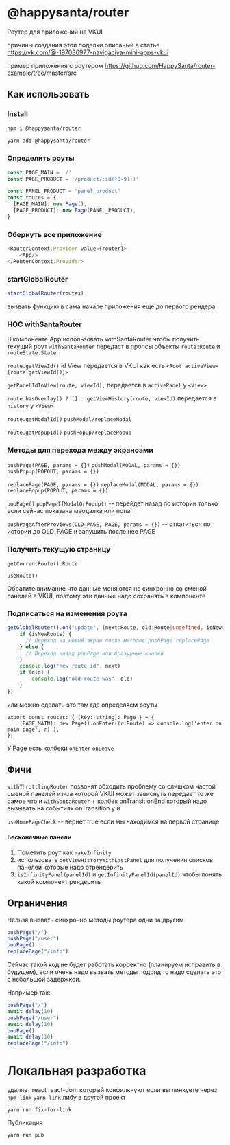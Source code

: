 # @happysanta/router

Роутер для приложений на VKUI

причины создания этой поделки описаный в статье
https://vk.com/@-197036977-navigaciya-mini-apps-vkui

пример приложения с роутером
https://github.com/HappySanta/router-example/tree/master/src

## Как использовать

### Install

```bash
npm i @happysanta/router
```

```bash
yarn add @happysanta/router
```

### Определить роуты 

```ts
const PAGE_MAIN = '/'
const PAGE_PRODUCT = '/product/:id([0-9]+)'

const PANEL_PRODUCT = "panel_product"
const routes = {
  [PAGE_MAIN]: new Page(),
  [PAGE_PRODUCT]: new Page(PANEL_PRODUCT),
}
```

### Обернуть все приложение

```ts
<RouterContext.Provider value={router}>
	<App/>
</RouterContext.Provider>
```

### startGlobalRouter

```ts
startGlobalRouter(routes)
```
вызвать функцию в сама начале приложения еще до первого рендера


### HOC withSantaRouter

В компоненте App использовать withSantaRouter чтобы получить текущий роут
```withSantaRouter``` передаст в пропсы объекты ```route:Route``` и ```routeState:State```

```route.getViewId()``` id View передается в VKUI как есть ```<Root activeView={route.getViewId()}>```

```getPanelIdInView(route, viewId),``` передается в ```activePanel``` у ```<View>```

```route.hasOverlay() ? [] : getViewHistory(route, viewId)``` передается в ```history``` у ```<View>```

```route.getModalId()``` ```pushModal/replaceModal```

```route.getPopupId()``` ```pushPopup/replacePopup```

### Методы для перехода между экраноами

```pushPage(PAGE, params = {})```
```pushModal(MODAL, params = {})```
```pushPopup(POPOUT, params = {})```

```replacePage(PAGE, params = {})```
```replaceModal(MODAL, params = {})```
```replacePopup(POPOUT, params = {})```

```popPage()```
```popPageIfModalOrPopup()``` -- перейдет назад по истории только если сейчас показана маодалка или попап


```pushPageAfterPreviews(OLD_PAGE, PAGE, params = {})``` -- откатиться по истории до OLD_PAGE и запушить после нее PAGE

### Получить текущую страницу

```getCurrentRoute():Route```

```useRoute()```

Обратите внимание что данные меняются не синхронно со сменой панелей в VKUI, поэтому эти данные надо сохранять в компоненте


### Подписаться на изменения роута

```ts
getGlobalRouter().on("update", (next:Route, old:Route|undefined, isNewRoute:boolean) => {
    if (isNewRoute) {
	  // Переход на новый экран после методов pushPage replacePage  
    } else {
	  // Переход назад popPage или бразурные кнопки
    }
    console.log("new route id", next)
    if (old) {
        console.log("old route was", old)
    }
})
``` 

или можно сделать это там где определяем роуты

```
export const routes: { [key: string]: Page } = {
   	[PAGE_MAIN]: new Page().onEnter((r:Route) => console.log('enter on main page', r) ),  
};
```

У Page есть колбеки ```onEnter``` ```onLeave``` 
 
## Фичи

```withThrottlingRouter``` позвонят обходить проблему со слишком частой сменой панелей из-за которой VKUI может зависнуть
передает то же самое что и ```withSantaRouter``` + колбек onTransitionEnd который надо вызывать на событиях onTransition у <View> и <Panel>


```useHomePageCheck``` -- вернет true если мы находимся на первой странице


#### Бесконечные панели

1) Пометить роут как ```makeInfinity```
2) использовать ````getViewHistoryWithLastPanel```` для получения списков панелей которые надо отрендерить
3) ```isInfinityPanel(panelId)``` и ```getInfinityPanelId(panelId)``` чтобы понять какой компонент рендерить


## Ограничения

Нельзя вызвать синхронно методы роутера одни за другим
```js
pushPage("/")
pushPage("/user")
popPage()
replacePage("/info")
```    

Сейчас такой код не будет работать корректно (планируем исправить в будущем), если очень надо вызвать методы подряд то надо сделать это с небольшой задержкой. 

Например так:
```js
pushPage("/")
await delay(10)
pushPage("/user")
await delay(10)
popPage()
await delay(10)
replacePage("/info")
 ```


# Локальная разработка


удаляет react react-dom который конфилкнуют если вы линкуете через `npm link` `yarn link` либу в другой проект
```
yarn run fix-for-link
```


Публикация
```bash
yarn run pub
```
